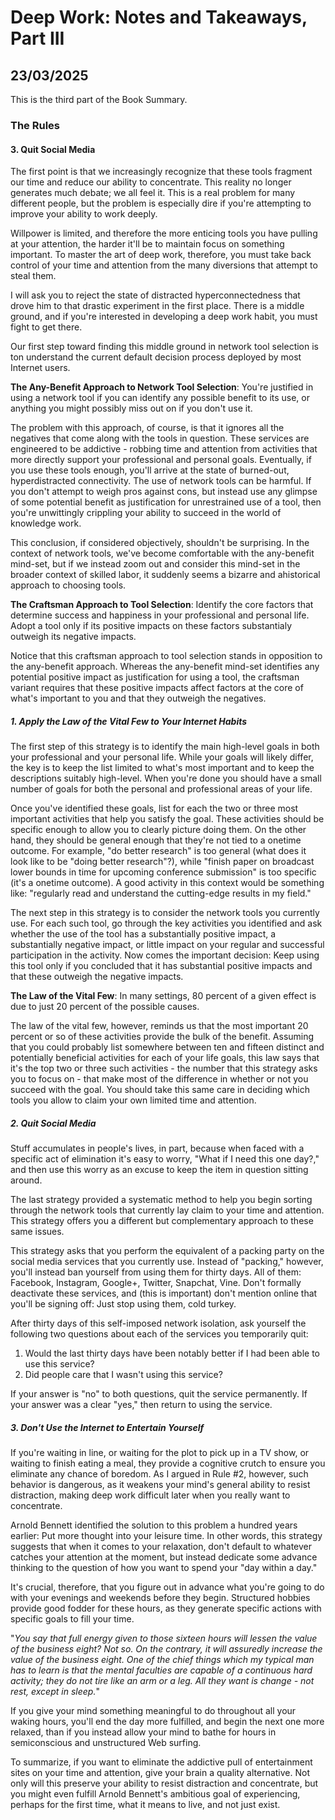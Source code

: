 # Deep Work: Notes and Takeaways, Part III
## 23/03/2025

This is the third part of the Book Summary.

### The Rules

#### 3. Quit Social Media

The first point is that we increasingly recognize that these tools fragment our time and reduce our ability to concentrate. This reality no longer generates much debate; we all feel it. This is a real problem for many different people, but the problem is especially dire if you're attempting to improve your ability to work deeply. 

Willpower is limited, and therefore the more enticing tools you have pulling at your attention, the harder it'll be to maintain focus on something important. To master the art of deep work, therefore, you must take back control of your time and attention from the many diversions that attempt to steal them.

I will ask you to reject the state of distracted hyperconnectedness that drove him to that drastic experiment in the first place. There is a middle ground, and if you're interested in developing a deep work habit, you must fight to get there.

Our first step toward finding this middle ground in network tool selection is ton understand the current default decision process deployed by most Internet users.

**The Any-Benefit Approach to Network Tool Selection**: You're justified in using a network tool if you can identify any possible benefit to its use, or anything you might possibly miss out on if you don't use it.

The problem with this approach, of course, is that it ignores all the negatives that come along with the tools in question. These services are engineered to be addictive - robbing time and attention from activities that more directly support your professional and personal goals. Eventually, if you use these tools enough, you'll arrive at the state of burned-out, hyperdistracted connectivity. The use of network tools can be harmful. If you don't attempt to weigh pros against cons, but instead use any glimpse of some potential benefit as justification for unrestrained use of a tool, then you're unwittingly crippling your ability to succeed in the world of knowledge work.

This conclusion, if considered objectively, shouldn't be surprising. In the context of network tools, we've become comfortable with the any-benefit mind-set, but if we instead zoom out and consider this mind-set in the broader context of skilled labor, it suddenly seems a bizarre and ahistorical approach to choosing tools.

**The Craftsman Approach to Tool Selection**: Identify the core factors that determine success and happiness in your professional and personal life. Adopt a tool only if its positive impacts on these factors substantialy outweigh its negative impacts.

Notice that this craftsman approach to tool selection stands in opposition to the any-benefit approach. Whereas the any-benefit mind-set identifies any potential positive impact as justification for using a tool, the craftsman variant requires that these positive impacts affect factors at the core of what's important to you and that they outweigh the negatives.

##### 1. Apply the Law of the Vital Few to Your Internet Habits

The first step of this strategy is to identify the main high-level goals in both your professional and your personal life. While your goals will likely differ, the key is to keep the list limited to what's most important and to keep the descriptions suitably high-level. When you're done you should have a small number of goals for both the personal and professional areas of your life.

Once you've identified these goals, list for each the two or three most important activities that help you satisfy the goal. These activities should be specific enough to allow you to clearly picture doing them. On the other hand, they should be general enough that they're not tied to a onetime outcome. For example, "do better research" is too general (what does it look like to be "doing better research"?), while "finish paper on broadcast lower bounds in time for upcoming conference submission" is too specific (it's a onetime outcome). A good activity in this context would be something like: "regularly read and understand the cutting-edge results in my field."

The next step in this strategy is to consider the network tools you currently use. For each such tool, go through the key activities you identified and ask whether the use of the tool has a substantially positive impact, a substantially negative impact, or little impact on your regular and successful participation in the activity. Now comes the important decision: Keep using this tool only if you concluded that it has substantial positive impacts and that these outweigh the negative impacts.

**The Law of the Vital Few**: In many settings, 80 percent of a given effect is due to just 20 percent of the possible causes.

The law of the vital few, however, reminds us that the most important 20 percent or so of these activities provide the bulk of the benefit. Assuming that you could probably list somewhere between ten and fifteen distinct and potentially beneficial activities for each of your life goals, this law says that it's the top two or three such activities - the number that this strategy asks you to focus on - that make most of the difference in whether or not you succeed with the goal. You should take this same care in deciding which tools you allow to claim your own limited time and attention.

##### 2. Quit Social Media

Stuff accumulates in people's lives, in part, because when faced with a specific act of elimination it's easy to worry, "What if I need this one day?," and then use this worry as an excuse to keep the item in question sitting around. 

The last strategy provided a systematic method to help you begin sorting through the network tools that currently lay claim to your time and attention. This strategy offers you a different but complementary approach to these same issues.

This strategy asks that you perform the equivalent of a packing party on the social media services that you currently use. Instead of "packing," however, you'll instead ban yourself from using them for thirty days. All of them: Facebook, Instagram, Google+, Twitter, Snapchat, Vine. Don't formally deactivate these services, and (this is important) don't mention online that you'll be signing off: Just stop using them, cold turkey. 

After thirty days of this self-imposed network isolation, ask yourself the following two questions about each of the services you temporarily quit:

1. Would the last thirty days have been notably better if I had been able to use this service?
2. Did people care that I wasn't using this service?
 
If your answer is "no" to both questions, quit the service permanently. If your answer was a clear "yes," then return to using the service.

##### 3. Don't Use the Internet to Entertain Yourself

If you're waiting in line, or waiting for the plot to pick up in a TV show, or waiting to finish eating a meal, they provide a cognitive crutch to ensure you eliminate any chance of boredom. As I argued in Rule #2, however, such behavior is dangerous, as it weakens your mind's general ability to resist distraction, making deep work difficult later when you really want to concentrate. 

Arnold Bennett identified the solution to this problem a hundred years earlier: Put more thought into your leisure time. In other words, this strategy suggests that when it comes to your relaxation, don't default to whatever catches your attention at the moment, but instead dedicate some advance thinking to the question of how you want to spend your "day within a day."

It's crucial, therefore, that you figure out in advance what you're going to do with your evenings and weekends before they begin. Structured hobbies provide good fodder for these hours, as they generate specific actions with specific goals to fill your time.

"_You say that full energy given to those sixteen hours will lessen the value of the business eight? Not so. On the contrary, it will assuredly increase the value of the business eight. One of the chief things which my typical man has to learn is that the mental faculties are capable of a continuous hard activity; they do not tire like an arm or a leg. All they want is change - not rest, except in sleep._"

If you give your mind something meaningful to do throughout all your waking hours, you'll end the day more fulfilled, and begin the next one more relaxed, than if you instead allow your mind to bathe for hours in semiconscious and unstructured Web surfing.
 
To summarize, if you want to eliminate the addictive pull of entertainment sites on your time and attention, give your brain a quality alternative. Not only will this preserve your ability to resist distraction and concentrate, but you might even fulfill Arnold Bennett's ambitious goal of experiencing, perhaps for the first time, what it means to live, and not just exist.
